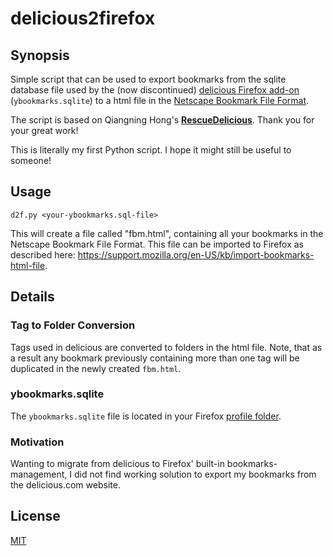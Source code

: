 # delicious2firefox
## Synopsis

Simple script that can be used to export bookmarks from the sqlite database file used by the (now discontinued) [delicious Firefox add-on](https://addons.mozilla.org/en-US/firefox/addon/delicious-bookmarks/) (`ybookmarks.sqlite`) to a html file in the [Netscape Bookmark File Format](https://msdn.microsoft.com/en-us/library/aa753582%28v=vs.85%29.aspx). 

The script is based on Qiangning Hong's [**RescueDelicious**](https://pypi.python.org/pypi/RescueDelicious). Thank you for your great work!

This is literally my first Python script. I hope it might still be useful to someone!

## Usage

    d2f.py <your-ybookmarks.sql-file>

This will create a file called "fbm.html", containing all your bookmarks in the Netscape Bookmark File Format.
This file can be imported to Firefox as described here: https://support.mozilla.org/en-US/kb/import-bookmarks-html-file.

## Details

### Tag to Folder Conversion
Tags used in delicious are converted to folders in the html file.
Note, that as a result any bookmark previously containing more than one tag will be duplicated in the newly created `fbm.html`.

### ybookmarks.sqlite
The `ybookmarks.sqlite` file is located in your Firefox [profile folder](https://support.mozilla.org/en-US/kb/profiles-where-firefox-stores-user-data).

###  Motivation

Wanting to migrate from delicious to Firefox' built-in bookmarks-management, I did not find working solution to export my bookmarks from the delicious.com website.

## License

[MIT](https://opensource.org/licenses/MIT)
